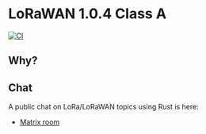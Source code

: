 # LoRaWAN 1.0.4 Class A

[![CI](https://github.com/lucasgranberg/lorawan/actions/workflows/ci.yaml/badge.svg)](https://github.com/lucasgranberg/lorawan/actions/workflows/ci.yaml)

## Why?

## Chat

A public chat on LoRa/LoRaWAN topics using Rust is here:

- <a href="https://matrix.to/#/#public-lora-wan-rs:matrix.org">Matrix room</a>
